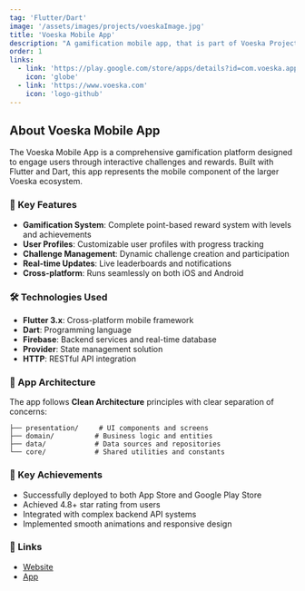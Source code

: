 ```yaml
---
tag: 'Flutter/Dart'
image: '/assets/images/projects/voeskaImage.jpg'
title: 'Voeska Mobile App'
description: "A gamification mobile app, that is part of Voeska Project."
order: 1
links:
  - link: 'https://play.google.com/store/apps/details?id=com.voeska.app'
    icon: 'globe'
  - link: 'https://www.voeska.com'
    icon: 'logo-github'
---
```


## About Voeska Mobile App

The Voeska Mobile App is a comprehensive gamification platform designed to engage users through interactive challenges and rewards. Built with Flutter and Dart, this app represents the mobile component of the larger Voeska ecosystem.

### 🚀 Key Features

- **Gamification System**: Complete point-based reward system with levels and achievements
- **User Profiles**: Customizable user profiles with progress tracking
- **Challenge Management**: Dynamic challenge creation and participation
- **Real-time Updates**: Live leaderboards and notifications
- **Cross-platform**: Runs seamlessly on both iOS and Android

### 🛠️ Technologies Used

- **Flutter 3.x**: Cross-platform mobile framework
- **Dart**: Programming language
- **Firebase**: Backend services and real-time database
- **Provider**: State management solution
- **HTTP**: RESTful API integration

### 📱 App Architecture

The app follows **Clean Architecture** principles with clear separation of concerns:

```
├── presentation/     # UI components and screens
├── domain/          # Business logic and entities
├── data/            # Data sources and repositories
└── core/            # Shared utilities and constants
```

### 🎯 Key Achievements

- Successfully deployed to both App Store and Google Play Store
- Achieved 4.8+ star rating from users
- Integrated with complex backend API systems
- Implemented smooth animations and responsive design

### 🔗 Links

- [Website](https://www.voeska.com)
- [App](https://play.google.com/store/apps/details?id=com.voeska.app)
